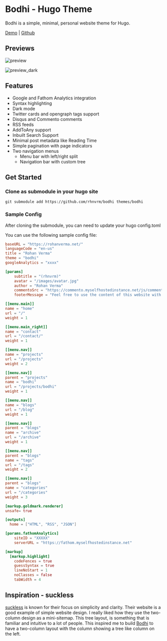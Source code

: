# Bodhi - Hugo Theme

Bodhi is a simple, minimal, personal website theme for Hugo.

[Demo](https://themes.gohugo.io//theme/bodhi/blog) | [Github](https://github.com/rhnvrm/bodhi)

## Previews

![preview](https://rohanverma.net/projects/bodhi/preview.png)

![preview_dark](https://rohanverma.net/projects/bodhi/preview_dark.png)

## Features

- Google and Fathom Analytics integration
- Syntax highlighting
- Dark mode
- Twitter cards and opengraph tags support
- Disqus and Commento comments
- RSS feeds
- AddToAny support
- Inbuilt Search Support
- Minimal post metadata like Reading Time
- Simple pagination with page indicators
- Two navigation menus
  - Menu bar with left/right split
  - Navigation bar with custom tree
  
## Get Started

### Clone as submodule in your hugo site

```
git submodule add https://github.com/rhnvrm/bodhi themes/bodhi
```

### Sample Config

After cloning the submodule, you can need to update your hugo config.toml

You can use the following sample config file:

```toml
baseURL = "https://rohanverma.net/"
languageCode = "en-us"
title = "Rohan Verma"
theme = "bodhi"
googleAnalytics = "xxxx"

[params]
    subtitle = "(rhnvrm)"
    avatar = "/images/avatar.jpg"
    author = "Rohan Verma"
    commentoSrc = "https://commento.myselfhostedinstance.net/js/commento.js"
    footerMessage = "Feel free to use the content of this website with approripate attribution to the author."

[[menu.main]]
name = "home"
url = "/"
weight = 1

[[menu.main_right]]
name = "contact"
url = "/contact/"
weight = 1

[[menu.nav]]
name = "projects"
url = "/projects"
weight = 2

[[menu.nav]]
parent = "projects"
name = "bodhi"
url = "/projects/bodhi"
weight = 1

[[menu.nav]]
name = "blogs"
url = "/blog"
weight = 1

[[menu.nav]]
parent = "blogs"
name = "archive"
url = "/archive"
weight = 1

[[menu.nav]]
parent = "blogs"
name = "tags"
url = "/tags"
weight = 2

[[menu.nav]]
parent = "blogs"
name = "categories"
url = "/categories"
weight = 3

[markup.goldmark.renderer]
unsafe= true

[outputs]
  home = ["HTML", "RSS", "JSON"]

[params.fathomAnalytics]
    siteID = "XXXXX"
    serverURL = "https://fathom.myselfhostedinstance.net"

[markup]
  [markup.highlight]
    codeFences = true
    guessSyntax = true
    lineNoStart = 1
    noClasses = false
    tabWidth = 4
```

## Inspiration - suckless

[suckless](https://suckless.org) is known for their focus on simplicity and clarity. Their website is a good example of simple website design. I really liked how they use the two-column design as a mini-sitemap. This tree layout, is something that is familiar and intuitive to a lot of people. This inspired me to build [Bodhi](/projects/bodhi) to have a two-column layout with the column showing a tree like column on the left. 
